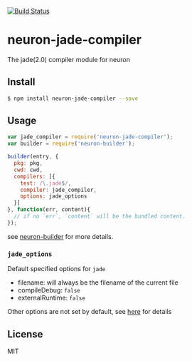 [![Build Status](https://travis-ci.org/kaelzhang/neuron-jade-compiler.svg?branch=master)](https://travis-ci.org/kaelzhang/neuron-jade-compiler)
<!-- [![NPM version](https://badge.fury.io/js/neuron-jade-compiler.svg)](http://badge.fury.io/js/neuron-jade-compiler)
[![npm module downloads per month](http://img.shields.io/npm/dm/neuron-jade-compiler.svg)](https://www.npmjs.org/package/neuron-jade-compiler)
[![Dependency Status](https://david-dm.org/kaelzhang/neuron-jade-compiler.svg)](https://david-dm.org/kaelzhang/neuron-jade-compiler) -->

# neuron-jade-compiler

The jade(2.0) compiler module for neuron

## Install

```sh
$ npm install neuron-jade-compiler --save
```

## Usage

```js
var jade_compiler = require('neuron-jade-compiler');
var builder = require('neuron-builder');

builder(entry, {
  pkg: pkg,
  cwd: cwd,
  compilers: [{
    test: /\.jade$/,
    compiler: jade_compiler,
    options: jade_options
  }]
}, function(err, content){
  // if no `err`, `content` will be the bundled content.
});
```

see [neuron-builder](https://www.npmjs.com/package/neuron-builder) for more details.

### `jade_options`

Default specified options for `jade`

- filename: will always be the filename of the current file
- compileDebug: `false`
- externalRuntime: `false`

Other options are not set by default, see [here](http://jade-lang.com/api/) for details

## License

MIT
